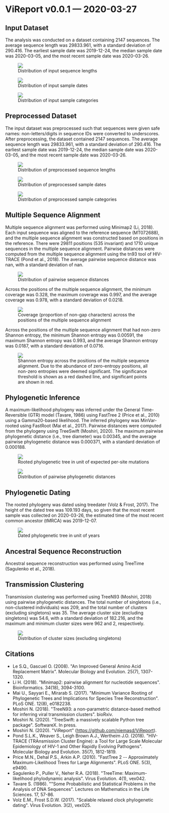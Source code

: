 # ViReport v0.0.1 &mdash; 2020-03-27

## Input Dataset
The analysis was conducted on a dataset containing 2147 sequences. The average sequence length was 29833.961, with a standard deviation of 290.416. The earliest sample date was 2019-12-24, the median sample date was 2020-03-05, and the most recent sample date was 2020-03-26.

<figure>
<img src="./report_files/figs/input_sequence_lengths.png" width="auto" height="auto" style="max-width:75%;">
<figcaption>Distribution of input sequence lengths</figcaption>
</figure>




<figure>
<img src="./report_files/figs/input_sample_dates.png" width="auto" height="auto" style="max-width:75%;">
<figcaption>Distribution of input sample dates</figcaption>
</figure>




<figure>
<img src="./report_files/figs/input_categories.png" width="auto" height="auto" style="max-width:75%;">
<figcaption>Distribution of input sample categories</figcaption>
</figure>



## Preprocessed Dataset
The input dataset was preprocessed such that sequences were given safe names: non-letters/digits in sequence IDs were converted to underscores. After preprocessing, the dataset contained 2147 sequences. The average sequence length was 29833.961, with a standard deviation of 290.416. The earliest sample date was 2019-12-24, the median sample date was 2020-03-05, and the most recent sample date was 2020-03-26.

<figure>
<img src="./report_files/figs/processed_sequence_lengths.png" width="auto" height="auto" style="max-width:75%;">
<figcaption>Distribution of preprocessed sequence lengths</figcaption>
</figure>




<figure>
<img src="./report_files/figs/processed_sample_dates.png" width="auto" height="auto" style="max-width:75%;">
<figcaption>Distribution of preprocessed sample dates</figcaption>
</figure>




<figure>
<img src="./report_files/figs/processed_input_categories.png" width="auto" height="auto" style="max-width:75%;">
<figcaption>Distribution of preprocessed sample categories</figcaption>
</figure>



## Multiple Sequence Alignment
Multiple sequence alignment was performed using Minimap2 (Li, 2018). Each input sequence was aligned to the reference sequence (MT072688), and the multiple sequence alignment was constructed based on positions in the reference. There were 29811 positions (535 invariant) and 1710 unique sequences in the multiple sequence alignment. Pairwise distances were computed from the multiple sequence alignment using the tn93 tool of HIV-TRACE (Pond et al., 2018). The average pairwise sequence distance was nan, with a standard deviation of nan.

<figure>
<img src="./report_files/figs/pairwise_distances_sequences.png" width="auto" height="auto" style="max-width:75%;">
<figcaption>Distribution of pairwise sequence distances</figcaption>
</figure>


Across the positions of the multiple sequence alignment, the minimum coverage was 0.328, the maximum coverage was 0.997, and the average coverage was 0.978, with a standard deviation of 0.0218.

<figure>
<img src="./report_files/figs/alignment_coverage.png" width="auto" height="auto" style="max-width:75%;">
<figcaption>Coverage (proportion of non-gap characters) across the positions of the multiple sequence alignment</figcaption>
</figure>


 Across the positions of the multiple sequence alignment that had non-zero Shannon entropy, the minimum Shannon entropy was 0.00591, the maximum Shannon entropy was 0.993, and the average Shannon entropy was 0.0187, with a standard deviation of 0.0716.

<figure>
<img src="./report_files/figs/alignment_entropies.png" width="auto" height="auto" style="max-width:75%;">
<figcaption>Shannon entropy across the positions of the multiple sequence alignment. Due to the abundance of zero-entropy positions, all non-zero entropies were deemed significant. The significance threshold is shown as a red dashed line, and significant points are shown in red.</figcaption>
</figure>



## Phylogenetic Inference
A maximum-likelihood phylogeny was inferred under the General Time-Reversible (GTR) model (Tavare, 1986) using FastTree 2 (Price et al., 2010) using a Gamma20-based likelihood. The inferred phylogeny was MinVar-rooted using FastRoot (Mai et al., 2017). Pairwise distances were computed from the phylogeny using TreeSwift (Moshiri, 2020). The maximum pairwise phylogenetic distance (i.e., tree diameter) was 0.00345, and the average pairwise phylogenetic distance was 0.000371, with a standard deviation of 0.000188.

<figure>
<img src="./report_files/figs/tree_mutations.png" width="auto" height="auto" style="max-width:100%;max-height:100%;">
<figcaption>Rooted phylogenetic tree in unit of expected per-site mutations</figcaption>
</figure>




<figure>
<img src="./report_files/figs/pairwise_distances_tree.png" width="auto" height="auto" style="max-width:75%;">
<figcaption>Distribution of pairwise phylogenetic distances</figcaption>
</figure>



## Phylogenetic Dating
The rooted phylogeny was dated using treedater (Volz & Frost, 2017). The height of the dated tree was 109.193 days, so given that the most recent sample was collected on 2020-03-26, the estimated time of the most recent common ancestor (tMRCA) was 2019-12-07.

<figure>
<img src="./report_files/figs/tree_time.png" width="auto" height="auto" style="max-width:100%;max-height:100%;">
<figcaption>Dated phylogenetic tree in unit of years</figcaption>
</figure>



## Ancestral Sequence Reconstruction
Ancestral sequence reconstruction was performed using TreeTime (Sagulenko et al., 2018).
## Transmission Clustering
Transmission clustering was performed using TreeN93 (Moshiri, 2018) using pairwise phylogenetic distances. The total number of singletons (i.e., non-clustered individuals) was 209, and the total number of clusters (excluding singletons) was 35. The average cluster size (excluding singletons) was 54.6, with a standard deviation of 182.216, and the maximum and minimum cluster sizes were 962 and 2, respectively.

<figure>
<img src="./report_files/figs/cluster_sizes.png" width="auto" height="auto" style="max-width:75%;">
<figcaption>Distribution of cluster sizes (excluding singletons)</figcaption>
</figure>



## Citations

* Le S.Q., Gascuel O. (2008). "An Improved General Amino Acid Replacement Matrix". Molecular Biology and Evolution. 25(7), 1307-1320.
* Li H. (2018). "Minimap2: pairwise alignment for nucleotide sequences". Bioinformatics. 34(18), 3094-3100.
* Mai U., Sayyari E., Mirarab S. (2017). "Minimum Variance Rooting of Phylogenetic Trees and Implications for Species Tree Reconstruction". PLoS ONE. 12(8), e0182238.
* Moshiri N. (2018). "TreeN93: a non-parametric distance-based method for inferring viral transmission clusters". bioRxiv.
* Moshiri N. (2020). "TreeSwift: a massively scalable Python tree package". SoftwareX. In press.
* Moshiri N. (2020). "ViReport" (https://github.com/niemasd/ViReport).
* Pond S.L.K., Weaver S., Leigh Brown A.J., Wertheim J.O. (2018). "HIV-TRACE (TRAnsmission Cluster Engine): a Tool for Large Scale Molecular Epidemiology of HIV-1 and Other Rapidly Evolving Pathogens". Molecular Biology and Evolution. 35(7), 1812-1819.
* Price M.N., Dehal P.S., Arkin A.P. (2010). "FastTree 2 -- Approximately Maximum-Likelihood Trees for Large Alignments". PLoS ONE. 5(3), e9490.
* Sagulenko P., Puller V., Neher R.A. (2018). "TreeTime: Maximum-likelihood phylodynamic analysis". Virus Evolution. 4(1), vex042.
* Tavare S. (1986). ""Some Probabilistic and Statistical Problems in the Analysis of DNA Sequences". Lectures on Mathematics in the Life Sciences. 17, 57-86.
* Volz E.M., Frost S.D.W. (2017). "Scalable relaxed clock phylogenetic dating". Virus Evolution. 3(2), vex025.

